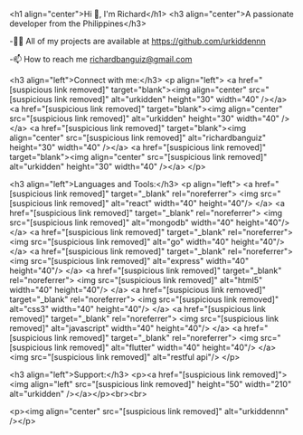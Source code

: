 &lt;h1 align="center">Hi 👋, I'm Richard&lt;/h1>
&lt;h3 align="center">A passionate developer from the Philippines&lt;/h3>

-👨‍💻 All of my projects are available at https://github.com/urkiddennn

-📫 How to reach me richardbanguiz@gmail.com

&lt;h3 align="left">Connect with me:&lt;/h3>
&lt;p align="left">
&lt;a href="[suspicious link removed]" target="blank">&lt;img align="center" src="[suspicious link removed]" alt="urkidden" height="30" width="40" />&lt;/a>
&lt;a href="[suspicious link removed]" target="blank">&lt;img align="center" src="[suspicious link removed]" alt="urkidden" height="30" width="40" />&lt;/a>
&lt;a href="[suspicious link removed]" target="blank">&lt;img align="center" src="[suspicious link removed]" alt="richardbanguiz" height="30" width="40" />&lt;/a>
&lt;a href="[suspicious link removed]" target="blank">&lt;img align="center" src="[suspicious link removed]" alt="urkidden" height="30" width="40" />&lt;/a>
&lt;/p>

&lt;h3 align="left">Languages and Tools:&lt;/h3>
&lt;p align="left">
&lt;a href="[suspicious link removed]" target="_blank" rel="noreferrer"> &lt;img src="[suspicious link removed]" alt="react" width="40" height="40"/> &lt;/a>
&lt;a href="[suspicious link removed]" target="_blank" rel="noreferrer"> &lt;img src="[suspicious link removed]" alt="mongodb" width="40" height="40"/> &lt;/a>
&lt;a href="[suspicious link removed]" target="_blank" rel="noreferrer"> &lt;img src="[suspicious link removed]" alt="go" width="40" height="40"/> &lt;/a>
&lt;a href="[suspicious link removed]" target="_blank" rel="noreferrer"> &lt;img src="[suspicious link removed]" alt="express" width="40" height="40"/> &lt;/a>
&lt;a href="[suspicious link removed]" target="_blank" rel="noreferrer"> &lt;img src="[suspicious link removed]" alt="html5" width="40" height="40"/> &lt;/a>
&lt;a href="[suspicious link removed]" target="_blank" rel="noreferrer"> &lt;img src="[suspicious link removed]" alt="css3" width="40" height="40"/> &lt;/a>
&lt;a href="[suspicious link removed]" target="_blank" rel="noreferrer"> &lt;img src="[suspicious link removed]" alt="javascript" width="40" height="40"/> &lt;/a>
&lt;a href="[suspicious link removed]" target="_blank" rel="noreferrer"> &lt;img src="[suspicious link removed]" alt="flutter" width="40" height="40"/> &lt;/a>
&lt;img src="[suspicious link removed]" alt="restful api"/>
&lt;/p>

&lt;h3 align="left">Support:&lt;/h3>
&lt;p>&lt;a href="[suspicious link removed]"> &lt;img align="left" src="[suspicious link removed]" height="50" width="210" alt="urkidden" />&lt;/a>&lt;/p>&lt;br>&lt;br>

&lt;p>&lt;img align="center" src="[suspicious link removed]" alt="urkiddennn" />&lt;/p>
